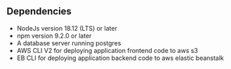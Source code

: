 
## Dependencies
- NodeJs version 18.12 (LTS) or later
- npm version 9.2.0 or later
- A database server running postgres
- AWS CLI V2 for deploying application frontend code to aws s3
- EB CLI for deploying application backend code to aws elastic beanstalk
